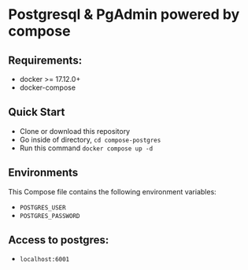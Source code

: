 # Postgresql & PgAdmin powered by compose


## Requirements:
* docker >= 17.12.0+
* docker-compose

## Quick Start
* Clone or download this repository
* Go inside of directory,  `cd compose-postgres`
* Run this command `docker compose up -d`


## Environments
This Compose file contains the following environment variables:
* `POSTGRES_USER`
* `POSTGRES_PASSWORD`

## Access to postgres: 
* `localhost:6001`
